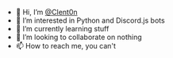 - 👋 Hi, I’m [@Clent0n](https://github.com/Clent0n)
- 👀 I’m interested in Python and Discord.js bots
- 🌱 I’m currently learning stuff
- 💞️ I’m looking to collaborate on nothing
- 📫 How to reach me, you can't

